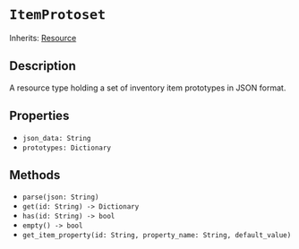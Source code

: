 # `ItemProtoset`

Inherits: [Resource](https://docs.godotengine.org/en/stable/classes/class_resource.html)

## Description

A resource type holding a set of inventory item prototypes in JSON format.

## Properties

* `json_data: String`
* `prototypes: Dictionary`

## Methods

* `parse(json: String)`
* `get(id: String) -> Dictionary`
* `has(id: String) -> bool`
* `empty() -> bool`
* `get_item_property(id: String, property_name: String, default_value)`
